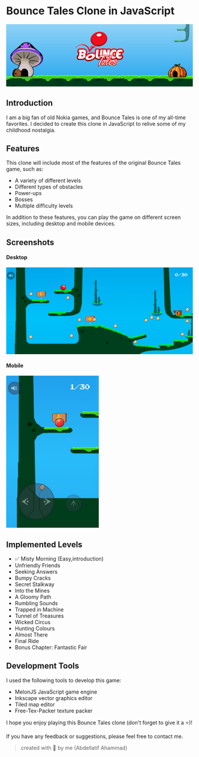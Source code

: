 # Bounce Tales Clone in JavaScript


![](./docs/header.png)


## Introduction

I am a big fan of old Nokia games, and Bounce Tales is one of my all-time favorites. I decided to create this clone in JavaScript to relive some of my childhood nostalgia.

## Features

This clone will include most of the features of the original Bounce Tales game, such as:

- A variety of different levels
- Different types of obstacles
- Power-ups
- Bosses
- Multiple difficulty levels

In addition to these features, you can play the game on different screen sizes, including desktop and mobile devices.


## Screenshots

#### Desktop

<span>
<img src="./docs/desktop.png">
</span>

#### Mobile

<span>
<img src="./docs/mobile.png" width="250px">
</span>


## Implemented Levels

- ✅ Misty Morning (Easy,introduction)
- Unfriendly Friends
- Seeking Answers
- Bumpy Cracks
- Secret Stalkway
- Into the Mines
- A Gloomy Path
- Rumbling Sounds
- Trapped in Machine
- Tunnel of Treasures
- Wicked Circus
- Hunting Colours
- Almost There
- Final Ride
- Bonus Chapter: Fantastic Fair


## Development Tools

I used the following tools to develop this game:

- MelonJS JavaScript game engine
- Inkscape vector graphics editor
- Tiled map editor
- Free-Tex-Packer texture packer


I hope you enjoy playing this Bounce Tales clone (don't forget to give it a ⭐)! 

If you have any feedback or suggestions, please feel free to contact me.


> created with 💓 by me (Abdellatif Ahammad)